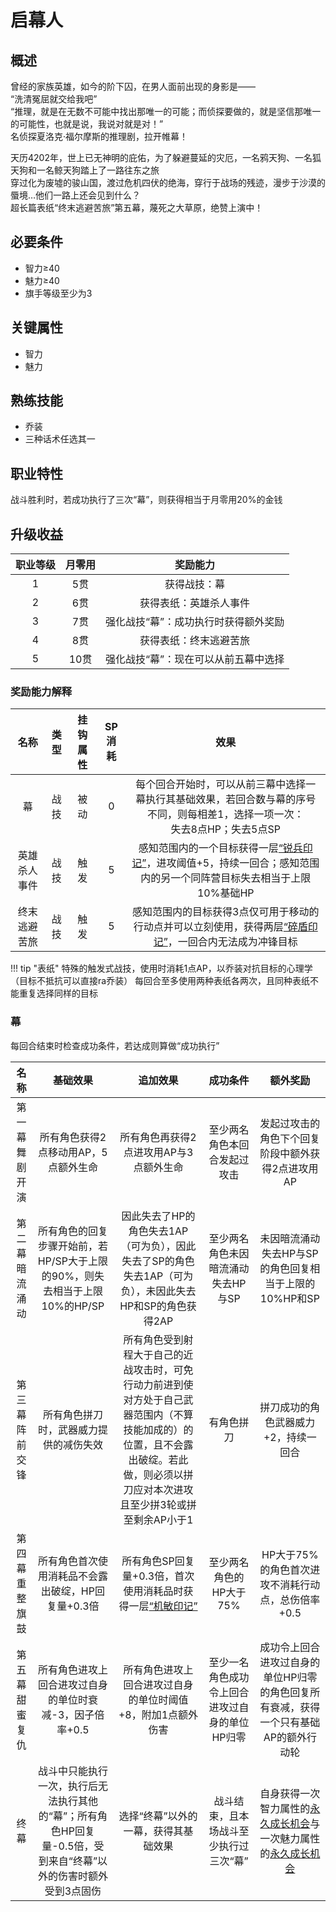 # 启幕人

## 概述

曾经的家族英雄，如今的阶下囚，在男人面前出现的身影是——<br>“洗清冤屈就交给我吧”<br>“推理，就是在无数不可能中找出那唯一的可能；而侦探要做的，就是坚信那唯一的可能性，也就是说，我说对就是对！”<br>名侦探夏洛克·福尔摩斯的推理剧，拉开帷幕！

天历4202年，世上已无神明的庇佑，为了躲避蔓延的灾厄，一名鸦天狗、一名狐天狗和一名鲸天狗踏上了一路往东之旅<br>穿过化为废墟的骏山国，渡过危机四伏的绝海，穿行于战场的残迹，漫步于沙漠的蜃境…他们一路上还会见到什么？<br>超长篇表纸“终末逃避苦旅”第五幕，蔑死之大草原，绝赞上演中！

## 必要条件

* 智力≥40
* 魅力≥40
* 旗手等级至少为3

## 关键属性

* 智力
* 魅力

## 熟练技能

* 乔装
* 三种话术任选其一

## 职业特性

战斗胜利时，若成功执行了三次“幕”，则获得相当于月零用20%的金钱

## 升级收益

职业等级|月零用|奖励能力
:--:|:--:|:--:
1|5贯|获得战技：幕
2|6贯|获得表纸：英雄杀人事件
3|7贯|强化战技“幕”：成功执行时获得额外奖励
4|8贯|获得表纸：终末逃避苦旅
5|10贯|强化战技“幕”：现在可以从前五幕中选择

### 奖励能力解释

名称|类型|挂钩属性|SP消耗|效果
:--:|:--:|:--:|:--:|:--:
幕|战技|被动|0|每个回合开始时，可以从前三幕中选择一幕执行其基础效果，若回合数与幕的序号不同，则每相差1，选择一项一次：<br>失去8点HP；失去5点SP
英雄杀人事件|战技|触发|5|感知范围内的一个目标获得一层<a href="../../../../status/mark/#锐兵印记" target="_blank">“锐兵印记”</a>，进攻阈值+5，持续一回合；感知范围内的另一个同阵营目标失去相当于上限10%基础HP
终末逃避苦旅|战技|触发|5|感知范围内的目标获得3点仅可用于移动的行动点并可以立刻使用，获得两层<a href="../../../../status/mark/#碎盾印记" target="_blank">“碎盾印记”</a>，一回合内无法成为冲锋目标

!!! tip "表纸"
    特殊的触发式战技，使用时消耗1点AP，以乔装对抗目标的心理学（目标不抵抗可以直接ra乔装）
    每回合至多使用两种表纸各两次，且同种表纸不能重复选择同样的目标

### 幕
每回合结束时检查成功条件，若达成则算做“成功执行”

名称|基础效果|追加效果|成功条件|额外奖励
:--:|:--:|:--:|:--:|:--:
第一幕<br>舞剧开演|所有角色获得2点移动用AP，5点额外生命|所有角色再获得2点进攻用AP与3点额外生命|至少两名角色本回合发起过攻击|发起过攻击的角色下个回复阶段中额外获得2点进攻用AP
第二幕<br>暗流涌动|所有角色的回复步骤开始前，若HP/SP大于上限的90%，则失去相当于上限10%的HP/SP|因此失去了HP的角色失去1AP（可为负），因此失去了SP的角色失去1AP（可为负），未因此失去HP和SP的角色获得2AP|至少两名角色未因暗流涌动失去HP与SP|未因暗流涌动失去HP与SP的角色回复相当于上限的10%HP和SP
第三幕<br>阵前交锋|所有角色拼刀时，武器威力提供的减伤失效|所有角色受到射程大于自己的近战攻击时，可免行动力前进到使对方处于自己武器范围内（不算技能加成的）的位置，且不会露出破绽。若此做，则必须以拼刀应对本次进攻且至少拼3轮或拼至剩余AP小于1|有角色拼刀|拼刀成功的角色武器威力+2，持续一回合
第四幕<br>重整旗鼓|所有角色首次使用消耗品不会露出破绽，HP回复量+0.3倍|所有角色SP回复量+0.3倍，首次使用消耗品时获得一层<a href="../../../../status/mark/#机敏印记" target="_blank">“机敏印记”</a>|至少两名角色的HP大于75%|HP大于75%的角色首次进攻不消耗行动点，总伤倍率+0.5
第五幕<br>甜蜜复仇|所有角色进攻上回合进攻过自身的单位时衰减-3，因子倍率+0.5|所有角色进攻上回合进攻过自身的单位时阈值+8，附加1点额外伤害|至少一名角色成功令上回合进攻过自身的单位HP归零|成功令上回合进攻过自身的单位HP归零的角色回复所有衰减，获得一个只有基础AP的额外行动轮
终幕|战斗中只能执行一次，执行后无法执行其他的“幕”；所有角色HP回复量-0.5倍，受到来自“终幕”以外的伤害时额外受到3点固伤|选择“终幕”以外的一幕，获得其基础效果|战斗结束，且本场战斗至少执行过三次“幕”|自身获得一次智力属性的<a href="/rules/V4.x rules/1·attribute/#被动战技带来的属性成长" target="_blank">永久成长机会</a>与一次魅力属性的<a href="/rules/V4.x rules/1·attribute/#被动战技带来的属性成长" target="_blank">永久成长机会</a>